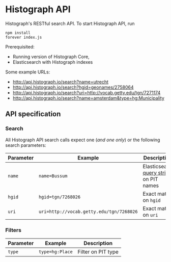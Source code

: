 # Histograph API

Histograph's RESTful search API. To start Histograph API, run

    npm install
    forever index.js

Prerequisited:

- Running version of Histograph Core,
- Elasticsearch with Histograph indexes

Some example URLs:

- http://api.histograph.io/search?name=utrecht
- http://api.histograph.io/search?hgid=geonames/2758064
- http://api.histograph.io/search?uri=http://vocab.getty.edu/tgn/7271174
- http://api.histograph.io/search?name=amsterdam&type=hg:Municipality

## API specification

### Search

All Histograph API search calls expect one (_and one only_) or the following search parameters:

| Parameter  | Example                                  | Description
|------------|------------------------------------------|-----------------
| `name`     | `name=Bussum`                            | Elasticseach [query string](http://www.elastic.co/guide/en/elasticsearch/reference/1.x/query-dsl-query-string-query.html#query-string-syntax) on PIT names
| `hgid`     | `hgid=tgn/7268026`                       | Exact match on `hgid`
| `uri`      | `uri=http://vocab.getty.edu/tgn/7268026` | Exact match on `uri`

### Filters

| Parameter | Example         | Description
|-----------|-----------------|---------------------
| `type`    | `type=hg:Place` | Filter on PIT type
